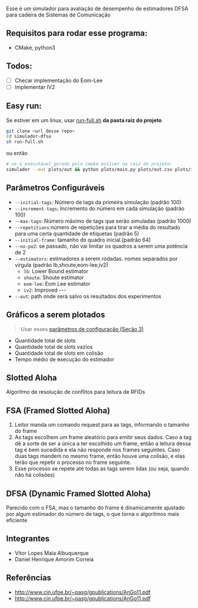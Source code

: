 Esse é um simulador para avaliação de desempenho de estimadores DFSA para cadeira de Sistemas de Comunicação

## Requisitos para rodar esse programa:
- CMake, python3

## Todos:
- [ ] Checar implementação do Eom-Lee
- [ ] Implementar IV2

## Easy run:
Se estiver em um linux, usar [run-full.sh](./run-full.sh) **da pasta raiz do projeto**
```bash
git clone <url desse repo>
cd simulador-dfsa
sh run-full.sh
```
ou então

```bash
# se o executável gerado pelo cmake estiver na raiz do projeto:
simulador --out plots/out && python plots/main.py plots/out.csv plots/images
```

## Parâmetros Configuráveis

- `--initial-tags`: Número de tags da primeira simulação (padrão 100)
- `--increment-tags`: Incremento do número em cada simulação (padrão 100)
- `--max-tags`: Número máximo de tags que serão simuladas (padrão 1000)
- `--repetitions`:número de repetições para tirar a média do resultado para uma certa quantidade de etiquetas (padrão 5)
- `--initial-frame`: tamanho do quadro inicial (padrão 64)
- `--no-po2`: se passado, não vai limitar os quadros a serem uma potência de 2
- `--estimators`: estimadores a serem rodadas. nomes separados por vírgula (padrão lb,shoute,eom-lee,iv2)
    - `lb`: Lower Bound estimator
    - `shoute`: Shoute estimator
    - `eom-lee`: Eom Lee estimator
    - `iv2`: Improved ---
- `--out`: path onde será salvo os resultados dos experimentos  

## Gráficos a serem plotados
> Usar esses [parâmetros de configuração (Seção 3)](http://www.cin.ufpe.br/~pasg/gpublications/AnGo11.pdf)

- Quantidade total de slots
- Quantidade total de slots vazios
- Quantidade total de slots em colisão
- Tempo médio de execução do estimador

## Slotted Aloha
Algoritmo de resolução de conflitos para leitura de RFIDs

## FSA (Framed Slotted Aloha)
1. Leitor manda um comando request para as tags, informando o tamanho do frame
2. As tags escolhem um frame aleatório para emitir seus dados. Caso a tag dê a sorte de ser a única a ter escolhido um frame, então a leitura dessa tag é bem sucedida e ela não responde nos frames seguintes. Caso duas tags mandem no mesmo frame, então houve uma colisão, e elas terão que repetir o processo no frame seguinte.
3. Esse processo se repete até todas as tags serem lidas (ou seja, quando não há colisões)

## DFSA (Dynamic Framed Slotted Aloha)
Parecido com o FSA, mas o tamanho do frame é dinamicamente ajustado por algum estimador do número de tags, o que torna o algoritmos mais eficiente

## Integrantes
- Vitor Lopes Maia Albuquerque
- Daniel Henrique Amorim Correia

## Referências
- <http://www.cin.ufpe.br/~pasg/gpublications/AnGo11.pdf>
- <http://www.cin.ufpe.br/~pasg/gpublications/AnGo11.pdf>
